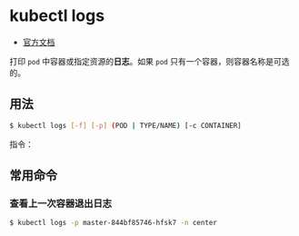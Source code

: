 # kubectl logs
* [官方文档](https://kubernetes.io/docs/reference/generated/kubectl/kubectl-commands#logs)

打印 `pod` 中容器或指定资源的**日志**。如果 `pod` 只有一个容器，则容器名称是可选的。

## 用法

```bash
$ kubectl logs [-f] [-p] (POD | TYPE/NAME) [-c CONTAINER]
```

指令：

## 常用命令

### 查看上一次容器退出日志

```bash
$ kubectl logs -p master-844bf85746-hfsk7 -n center
```